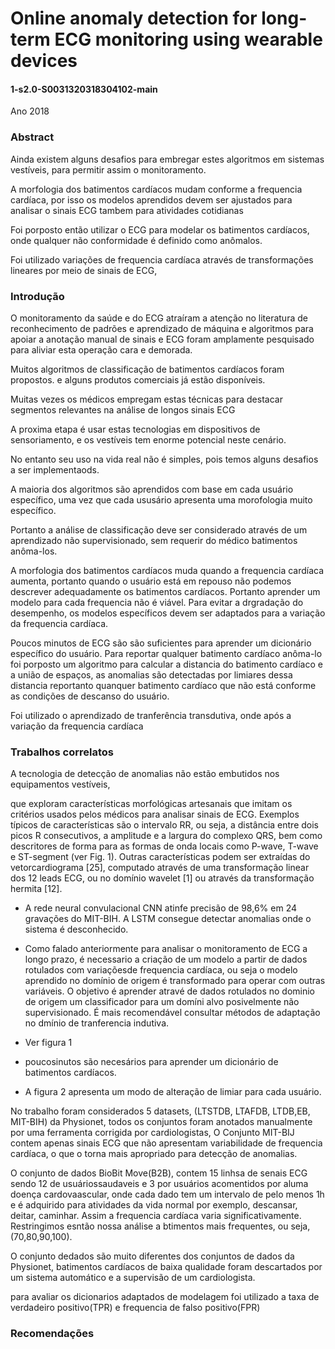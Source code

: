 
# Online anomaly detection for long-term ECG monitoring using wearable devices

#### 1-s2.0-S0031320318304102-main

Ano 2018

### Abstract
Ainda existem alguns desafios para embregar estes algoritmos em sistemas vestíveis, para permitir assim o monitoramento.

A morfologia dos batimentos cardíacos mudam conforme a frequencia cardíaca, por isso os modelos aprendidos devem ser ajustados para analisar o sinais ECG tambem para atividades cotidianas

Foi porposto então utilizar o ECG para modelar os batimentos cardíacos, onde qualquer não conformidade é definido como anômalos.

Foi utilizado variações de frequencia cardíaca através de transformações lineares por meio de sinais de ECG, 

### Introdução
O monitoramento da saúde e do ECG atraíram a atenção no literatura de reconhecimento de padrões e aprendizado de  máquina e algoritmos para apoiar a anotação manual de sinais  e ECG foram amplamente pesquisado para aliviar esta operação cara e demorada.

Muitos algoritmos de classificação de batimentos cardíacos foram propostos. e alguns produtos comerciais já estão disponíveis.

Muitas vezes os médicos empregam estas técnicas para destacar segmentos relevantes na  análise de longos sinais ECG

A proxima etapa é usar estas tecnologias em dispositivos de sensoriamento, e os vestíveis tem enorme potencial neste cenário.

No entanto seu uso na vida real não é simples, pois temos alguns desafios a ser implementaods.

A maioria dos algoritmos são aprendidos com base em cada usuário específico, uma vez que cada ususário apresenta uma morofologia muito específico.

Portanto a análise de classificação deve ser considerado através de um aprendizado não supervisionado, sem requerir do médico batimentos anôma-los.

A morfologia  dos batimentos cardíacos muda quando a frequencia cardíaca aumenta, portanto quando o usuário está em repouso não podemos descrever adequadamente os batimentos cardíacos. Portanto aprender um modelo para cada frequencia não é viável. Para evitar a drgradação do desempenho, os modelos específicos devem ser adaptados para a variação da frequencia cardíaca.

Poucos minutos de ECG são são suficientes para aprender um dicionário específico do usuário.
Para reportar qualquer batimento cardíaco anôma-lo foi porposto um algoritmo para calcular a distancia do batimento cardíaco e a união de espaços, as anomalias são detectadas por limiares dessa distancia reportanto quanquer batimento cardíaco que não está conforme as condições de descanso do usuário.

Foi utilizado o aprendizado de tranferência transdutiva, onde após a variação da frequencia cardíaca

### Trabalhos correlatos
A tecnologia de detecção de anomalias não estão embutidos nos equipamentos vestíveis,

que exploram características morfológicas artesanais que imitam os critérios usados pelos médicos para analisar sinais de ECG. Exemplos típicos de características são o intervalo RR, ou seja, a distância entre dois picos R consecutivos, a amplitude e a largura do complexo QRS, bem como descritores de forma para as formas de onda locais como P-wave, T-wave e ST-segment (ver Fig. 1).  Outras características podem ser extraídas do vetorcardiograma [25], computado através de uma transformação linear dos 12 leads ECG, ou no domínio wavelet [1] ou através da transformação hermita [12].

* A rede neural convulacional CNN atinfe precisão de 98,6% em 24 gravações do MIT-BIH. A LSTM consegue detectar anomalias onde o sistema é desconhecido. 

* Como falado anteriormente para analisar o monitoramento de ECG a longo prazo, é necessario a criação de um modelo a partir de dados rotulados com variaçõesde frequencia cardíaca, ou seja o modelo aprendido no domínio de origem é transformado para operar com outras variáveis.
O objetivo é aprender atravé de dados rotulados no dominio de origem um classificador para um domíni alvo posivelmente não supervisionado.
É mais recomendável  consultar métodos de adaptação no dmínio de tranferencia indutiva.

* Ver figura 1

* poucosinutos são necesários para aprender um dicionário de batimentos cardíacos.

* A figura 2 apresenta um modo de alteração de limiar para cada usuário.

No trabalho foram considerados 5 datasets, (LTSTDB, LTAFDB, LTDB,EB, MIT-BIH) da Physionet,
todos os conjuntos foram anotados manualmente por uma ferramenta corrigida por cardiologistas,
O Conjunto MIT-BIJ contem apenas sinais ECG que não apresentam variabilidade de frequencia cardíaca, o que o torna mais apropriado para detecção de anomalias.

O conjunto de dados BioBit Move(B2B), contem 15 linhsa de senais ECG sendo 12 de usuáriossaudaveis e 3 por usuários acomentidos por aluma doença cardovaascular, onde cada dado tem um intervalo de pelo menos 1h e é adquirido para atividades da vida normal por exemplo, descansar, deitar, caminhar. Assim a frequencia cardíaca varia significativamente.
Restringimos esntão nossa análise a btimentos mais frequentes, ou seja, (70,80,90,100).

O conjunto dedados são muito diferentes dos conjuntos de dados da Physionet, batimentos cardíacos de baixa qualidade foram descartados por um sistema automático e a supervisão de um cardiologista.

para avaliar os dicionarios adaptados de modelagem foi utilizado a taxa de verdadeiro positivo(TPR) e frequencia de falso positivo(FPR)




### Recomendações